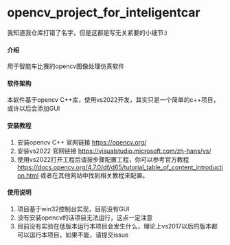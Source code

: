 # opencv_project_for_inteligentcar

我知道我仓库打错了名字，但是这都是写无关紧要的小细节:)

#### 介绍
用于智能车比赛的opencv图像处理仿真软件

#### 软件架构
本软件基于opencv C++库，使用vs2022开发，其实只是一个简单的c++项目，或许以后会添加GUI


#### 安装教程
1.  安装opencv C++ 官网链接 https://opencv.org/
2.  安装vs2022 官网链接 https://visualstudio.microsoft.com/zh-hans/vs/
3.  使用vs2022打开工程后请按步骤配置工程，你可以参考官方教程 https://docs.opencv.org/4.7.0/df/d65/tutorial_table_of_content_introduction.html 或者在其他网站中找到相关教程来配置。

#### 使用说明

1.  项目基于win32控制台实现，目前没有GUI
2.  没有安装opencv的话项目无法运行，这点一定注意
3.  目前没有实验在低版本运行本项目会发生什么，理论上vs2017以后的版本都可以运行本项目，如果不能，请提交issue
